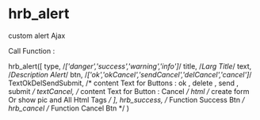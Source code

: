 # hrb_alert
custom alert Ajax

Call Function : 

hrb_alert([
    type,  /*['danger','success','warning','info']*/
    title,   /*Larg Title*/
    text,   /*Description Alert*/
    btn,   /*['ok','okCancel','sendCancel','delCancel','cancel']*/
    TextOkDelSendSubmit, /* content Text for Buttons : ok , delete , send , submit */
    textCancel, /* content Text for Button : Cancel */
    html /* create form Or show pic and All Html Tags */
], 
  hrb_success, /* Function Success Btn */
  hrb_cancel /* Function Cancel Btn */
)
